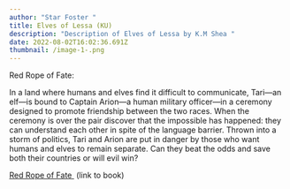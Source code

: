 ```yaml
---
author: "Star Foster "
title: Elves of Lessa (KU)
description: "Description of Elves of Lessa by K.M Shea "
date: 2022-08-02T16:02:36.691Z
thumbnail: /image-1-.png
---
```

Red Rope of Fate:

In a land where humans and elves find it difficult to communicate, Tari—an elf—is bound to Captain Arion—a human military officer—in a ceremony designed to promote friendship between the two races. When the ceremony is over the pair discover that the impossible has happened: they can understand each other in spite of the language barrier. Thrown into a storm of politics, Tari and Arion are put in danger by those who want humans and elves to remain separate. Can they beat the odds and save both their countries or will evil win?

[Red Rope of Fate ](https://www.goodreads.com/book/show/40944017-red-rope-of-fate?from_search=true&from_srp=true&qid=N807QUU7jP&rank=3) (link to book)